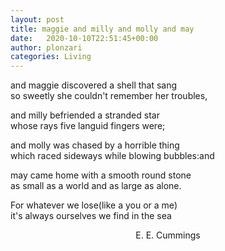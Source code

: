 ```yaml
---
layout: post
title: maggie and milly and molly and may
date:   2020-10-10T22:51:45+00:00
author: plonzari
categories: Living
---
```




and maggie discovered a shell that sang  
so sweetly she couldn't remember her troubles,

and milly befriended a stranded star  
whose rays five languid fingers were;

and molly was chased by a horrible thing  
which raced sideways while blowing bubbles:and

may came home with a smooth round stone  
as small as a world and as large as alone.

For whatever we lose(like a you or a me)  
it's always ourselves we find in the sea

<div style="text-align: center">E. E. Cummings</div>

